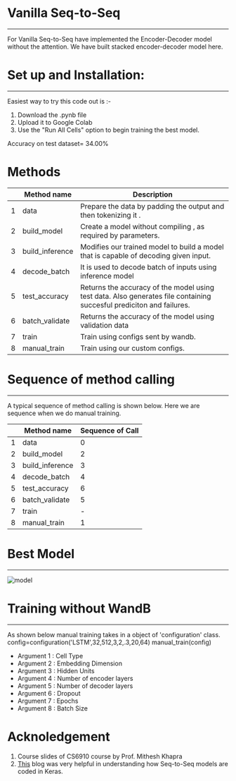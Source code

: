 # Vanilla Seq-to-Seq
----------------------------------------------------
 For Vanilla Seq-to-Seq have implemented the Encoder-Decoder model without the attention. We have built stacked encoder-decoder model here.
# Set up and Installation: #
----------------------------------------------------
Easiest way to try this code out is :-
1. Download the .pynb file
2. Upload it to Google Colab
3. Use the "Run All Cells" option to begin training the best model.

Accuracy on test dataset= 34.00%

# Methods #
|   | Method name     | Description                                                                                                          |
|---|-----------------|----------------------------------------------------------------------------------------------------------------------|
| 1 | data            | Prepare the data by padding the output and then tokenizing it .                                                      |
| 2 | build_model     | Create a model without compiling , as required by parameters.                                                        |
| 3 | build_inference | Modifies our trained model to build a model that is capable of decoding given input.                                          |
| 4 | decode_batch    | It is used to decode batch of inputs using inference model                                                           |
| 5 | test_accuracy   | Returns the accuracy of the model using test data. Also generates file containing succesful prediciton and failures.  |
| 6 | batch_validate  | Returns the accuracy of the model using validation data                                                              |
| 7 | train           | Train using configs sent by wandb.                                                                                   |
| 8 | manual_train    | Train using our custom configs.                                                                                      |

# Sequence of method calling #
-------------------------------------------------------
A typical sequence of method calling is shown below. Here we are sequence when we do manual training.

|   | Method name     | Sequence of Call |
|---|-----------------|------------------|
| 1 | data            | 0                |
| 2 | build_model     | 2                |
| 3 | build_inference | 3                |
| 4 | decode_batch    | 4                |
| 5 | test_accuracy   | 6                |
| 6 | batch_validate  | 5                |
| 7 | train           | -                |
| 8 | manual_train    | 1                |


# Best Model #
----------------------------------------------------
![model](https://user-images.githubusercontent.com/12824938/119309723-4b516180-bc8c-11eb-9d5e-4a8781bf6e82.png)

# Training without WandB #
-----------------------------------------------------
As shown below manual training takes in a object of 'configuration' class.
config=configuration('LSTM',32,512,3,2,.3,20,64)
manual_train(config)
- Argument 1 : Cell Type
- Argument 2 : Embedding Dimension
- Argument 3 : Hidden Units
- Argument 4 : Number of encoder layers
- Argument 5 : Number of decoder layers
- Argument 6 : Dropout
- Argument 7 : Epochs
- Argument 8 : Batch Size

# Acknoledgement #
1. Course slides of CS6910 course by Prof. Mithesh Khapra
2. [This](https://keras.io/examples/nlp/lstm_seq2seq/)  blog was very helpful in understanding how Seq-to-Seq models are coded in Keras. 
